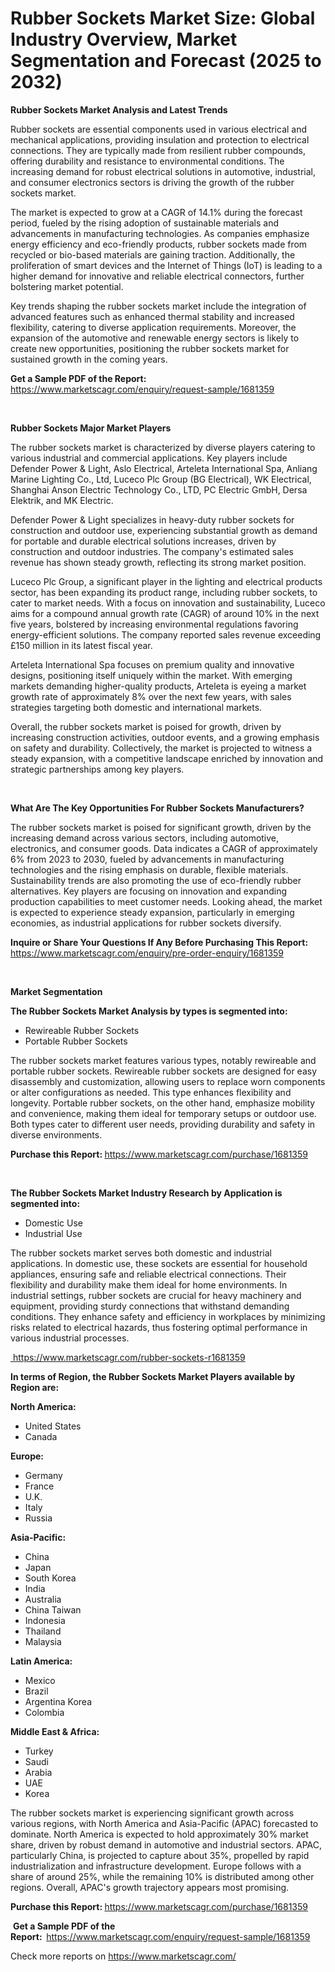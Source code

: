 <p><h1>Rubber Sockets Market Size: Global Industry Overview, Market Segmentation and Forecast (2025 to 2032)</h1></p><p><strong>Rubber Sockets Market Analysis and Latest Trends</strong></p>
<p><p>Rubber sockets are essential components used in various electrical and mechanical applications, providing insulation and protection to electrical connections. They are typically made from resilient rubber compounds, offering durability and resistance to environmental conditions. The increasing demand for robust electrical solutions in automotive, industrial, and consumer electronics sectors is driving the growth of the rubber sockets market.</p><p>The market is expected to grow at a CAGR of 14.1% during the forecast period, fueled by the rising adoption of sustainable materials and advancements in manufacturing technologies. As companies emphasize energy efficiency and eco-friendly products, rubber sockets made from recycled or bio-based materials are gaining traction. Additionally, the proliferation of smart devices and the Internet of Things (IoT) is leading to a higher demand for innovative and reliable electrical connectors, further bolstering market potential.</p><p>Key trends shaping the rubber sockets market include the integration of advanced features such as enhanced thermal stability and increased flexibility, catering to diverse application requirements. Moreover, the expansion of the automotive and renewable energy sectors is likely to create new opportunities, positioning the rubber sockets market for sustained growth in the coming years.</p></p>
<p><strong>Get a Sample PDF of the Report:&nbsp;</strong> <a href="https://www.marketscagr.com/enquiry/request-sample/1681359?utm_campaign=2453&utm_medium=2&utm_source=Github&utm_content=ia&utm_term=24032025&utm_id=rubber-sockets">https://www.marketscagr.com/enquiry/request-sample/1681359</a></p>
<p>&nbsp;</p>
<p><strong>Rubber Sockets Major Market Players</strong></p>
<p><p>The rubber sockets market is characterized by diverse players catering to various industrial and commercial applications. Key players include Defender Power & Light, Aslo Electrical, Arteleta International Spa, Anliang Marine Lighting Co., Ltd, Luceco Plc Group (BG Electrical), WK Electrical, Shanghai Anson Electric Technology Co., LTD, PC Electric GmbH, Dersa Elektrik, and MK Electric. </p><p>Defender Power & Light specializes in heavy-duty rubber sockets for construction and outdoor use, experiencing substantial growth as demand for portable and durable electrical solutions increases, driven by construction and outdoor industries. The company's estimated sales revenue has shown steady growth, reflecting its strong market position.</p><p>Luceco Plc Group, a significant player in the lighting and electrical products sector, has been expanding its product range, including rubber sockets, to cater to market needs. With a focus on innovation and sustainability, Luceco aims for a compound annual growth rate (CAGR) of around 10% in the next five years, bolstered by increasing environmental regulations favoring energy-efficient solutions. The company reported sales revenue exceeding £150 million in its latest fiscal year.</p><p>Arteleta International Spa focuses on premium quality and innovative designs, positioning itself uniquely within the market. With emerging markets demanding higher-quality products, Arteleta is eyeing a market growth rate of approximately 8% over the next few years, with sales strategies targeting both domestic and international markets.</p><p>Overall, the rubber sockets market is poised for growth, driven by increasing construction activities, outdoor events, and a growing emphasis on safety and durability. Collectively, the market is projected to witness a steady expansion, with a competitive landscape enriched by innovation and strategic partnerships among key players.</p></p>
<p>&nbsp;</p>
<p><strong>What Are The Key Opportunities For Rubber Sockets Manufacturers?</strong></p>
<p><p>The rubber sockets market is poised for significant growth, driven by the increasing demand across various sectors, including automotive, electronics, and consumer goods. Data indicates a CAGR of approximately 6% from 2023 to 2030, fueled by advancements in manufacturing technologies and the rising emphasis on durable, flexible materials. Sustainability trends are also promoting the use of eco-friendly rubber alternatives. Key players are focusing on innovation and expanding production capabilities to meet customer needs. Looking ahead, the market is expected to experience steady expansion, particularly in emerging economies, as industrial applications for rubber sockets diversify.</p></p>
<p><strong>Inquire or Share Your Questions If Any Before Purchasing This Report:</strong> <a href="https://www.marketscagr.com/enquiry/pre-order-enquiry/1681359?utm_campaign=2453&utm_medium=2&utm_source=Github&utm_content=ia&utm_term=24032025&utm_id=rubber-sockets">https://www.marketscagr.com/enquiry/pre-order-enquiry/1681359</a></p>
<p>&nbsp;</p>
<p><strong>Market Segmentation</strong></p>
<p><strong>The Rubber Sockets Market Analysis by types is segmented into:</strong></p>
<p><ul><li>Rewireable Rubber Sockets</li><li>Portable Rubber Sockets</li></ul></p>
<p><p>The rubber sockets market features various types, notably rewireable and portable rubber sockets. Rewireable rubber sockets are designed for easy disassembly and customization, allowing users to replace worn components or alter configurations as needed. This type enhances flexibility and longevity. Portable rubber sockets, on the other hand, emphasize mobility and convenience, making them ideal for temporary setups or outdoor use. Both types cater to different user needs, providing durability and safety in diverse environments.</p></p>
<p><strong>Purchase this Report:&nbsp;</strong><a href="https://www.marketscagr.com/purchase/1681359?utm_campaign=2453&utm_medium=2&utm_source=Github&utm_content=ia&utm_term=24032025&utm_id=rubber-sockets">https://www.marketscagr.com/purchase/1681359</a></p>
<p>&nbsp;</p>
<p><strong>The Rubber Sockets Market Industry Research by Application is segmented into:</strong></p>
<p><ul><li>Domestic Use</li><li>Industrial Use</li></ul></p>
<p><p>The rubber sockets market serves both domestic and industrial applications. In domestic use, these sockets are essential for household appliances, ensuring safe and reliable electrical connections. Their flexibility and durability make them ideal for home environments. In industrial settings, rubber sockets are crucial for heavy machinery and equipment, providing sturdy connections that withstand demanding conditions. They enhance safety and efficiency in workplaces by minimizing risks related to electrical hazards, thus fostering optimal performance in various industrial processes.</p></p>
<p><a href="https://www.marketscagr.com/rubber-sockets-r1681359?utm_campaign=2453&utm_medium=2&utm_source=Github&utm_content=ia&utm_term=24032025&utm_id=rubber-sockets">&nbsp;https://www.marketscagr.com/rubber-sockets-r1681359</a></p>
<p><strong>In terms of Region, the Rubber Sockets Market Players available by Region are:</strong></p>
<p>
    <p> <strong> North America: </strong>
        <ul>
            <li>United States</li>
            <li>Canada</li>
        </ul>
        </p> 
    <p> <strong> Europe: </strong>
        <ul>
            <li>Germany</li>
            <li>France</li>
            <li>U.K.</li>
            <li>Italy</li>
            <li>Russia</li>
        </ul>
        </p> 
    <p> <strong> Asia-Pacific: </strong>
        <ul>
            <li>China</li>
            <li>Japan</li>
            <li>South Korea</li>
            <li>India</li>
            <li>Australia</li>
            <li>China Taiwan</li>
            <li>Indonesia</li>
            <li>Thailand</li>
            <li>Malaysia</li>
        </ul>
        </p> 
    <p> <strong> Latin America: </strong>
        <ul>
            <li>Mexico</li>
            <li>Brazil</li>
            <li>Argentina Korea</li>
            <li>Colombia</li>
        </ul>
        </p> 
    <p> <strong> Middle East & Africa: </strong>
        <ul>
            <li>Turkey</li>
            <li>Saudi</li>
            <li>Arabia</li>
            <li>UAE</li>
            <li>Korea</li>
        </ul>
    </p>
    </p>
<p><p>The rubber sockets market is experiencing significant growth across various regions, with North America and Asia-Pacific (APAC) forecasted to dominate. North America is expected to hold approximately 30% market share, driven by robust demand in automotive and industrial sectors. APAC, particularly China, is projected to capture about 35%, propelled by rapid industrialization and infrastructure development. Europe follows with a share of around 25%, while the remaining 10% is distributed among other regions. Overall, APAC's growth trajectory appears most promising.</p></p>
<p><strong>Purchase this Report: </strong><a href="https://www.marketscagr.com/purchase/1681359?utm_campaign=2453&utm_medium=2&utm_source=Github&utm_content=ia&utm_term=24032025&utm_id=rubber-sockets">https://www.marketscagr.com/purchase/1681359</a></p>
<p>&nbsp;<strong>Get a Sample PDF of the Report:&nbsp;&nbsp;</strong><a href="https://www.marketscagr.com/enquiry/request-sample/1681359?utm_campaign=2453&utm_medium=2&utm_source=Github&utm_content=ia&utm_term=24032025&utm_id=rubber-sockets">https://www.marketscagr.com/enquiry/request-sample/1681359</a></p>
<p><strong></strong></p>
<p>Check more reports on <a href="https://www.marketscagr.com/?utm_campaign=2453&utm_medium=2&utm_source=Github&utm_content=ia&utm_term=24032025&utm_id=rubber-sockets">https://www.marketscagr.com/</a></p>